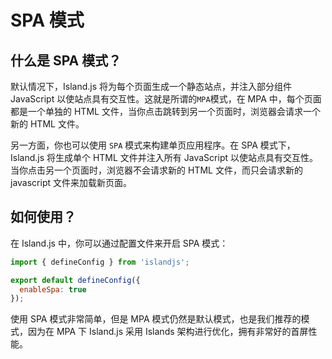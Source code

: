 # SPA 模式

## 什么是 SPA 模式？

默认情况下，Island.js 将为每个页面生成一个静态站点，并注入部分组件 JavaScript 以使站点具有交互性。这就是所谓的`MPA`模式，在 MPA 中，每个页面都是一个单独的 HTML 文件，当你点击跳转到另一个页面时，浏览器会请求一个新的 HTML 文件。

另一方面，你也可以使用 `SPA` 模式来构建单页应用程序。在 SPA 模式下，Island.js 将生成单个 HTML 文件并注入所有 JavaScript 以使站点具有交互性。当你点击另一个页面时，浏览器不会请求新的 HTML 文件，而只会请求新的 javascript 文件来加载新页面。

## 如何使用？

在 Island.js 中，你可以通过配置文件来开启 SPA 模式：

```js
import { defineConfig } from 'islandjs';

export default defineConfig({
  enableSpa: true
});
```

使用 SPA 模式非常简单，但是 MPA 模式仍然是默认模式，也是我们推荐的模式，因为在 MPA 下 Island.js 采用 Islands 架构进行优化，拥有非常好的首屏性能。
